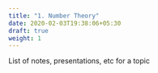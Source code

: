 ```yaml
---
title: "1. Number Theory"
date: 2020-02-03T19:38:06+05:30
draft: true
weight: 1
---
```


List of notes, presentations, etc for a topic
